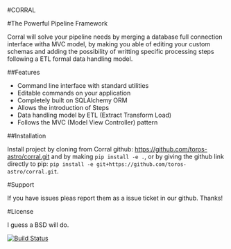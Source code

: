 #CORRAL

#The Powerful Pipeline Framework

Corral will solve your pipeline needs by merging a database full connection interface witha MVC model, by making you able of editing your custom schemas and adding the possibility of writting specific processing steps following a ETL formal data handling model.

##Features

* Command line interface with standard utilities
* Editable commands on your application
* Completely built on SQLAlchemy ORM
* Allows the introduction of Steps 
* Data handling model by ETL (Extract Transform Load)
* Follows the MVC (Model View Controller) pattern

##Installation 

Install project by cloning from Corral github: https://github.com/toros-astro/corral.git and by making  `pip install -e .`,  or by giving the github link directly to pip:  `pip install -e git+https://github.com/toros-astro/corral.git`.

#Support 

If you have issues pleas report them as a issue ticket in our github. Thanks!

#License

I guess a BSD will do.

[![Build Status](https://travis-ci.org/toros-astro/corral.svg?branch=master)](https://travis-ci.org/toros-astro/corral)

